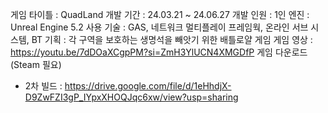 게임 타이틀 : QuadLand 
개발 기간 : 24.03.21 ~ 24.06.27
개발 인원 : 1인
엔진 : Unreal Engine 5.2
사용 기술 : GAS, 네트워크 멀티플레이 프레임웍, 온라인 서브 시스템, BT
기획 : 각 구역을 보호하는 생명석을 빼앗기 위한 배틀로얄 게임
게임 영상 : https://youtu.be/7dDOaXCgpPM?si=ZmH3YlUCN4XMGDfP
게임 다운로드(Steam 필요)
  - 2차 빌드 : https://drive.google.com/file/d/1eHhdjX-D9ZwFZI3gP_IYpxXHOQJqc6xw/view?usp=sharing
